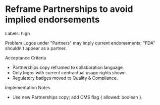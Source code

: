 # Reframe Partnerships to avoid implied endorsements

Labels: high

Problem
Logos under "Partners" may imply current endorsements; "FDA" shouldn't appear as a partner.

Acceptance Criteria
- Partnerships copy reframed to collaboration language.
- Only logos with current contractual usage rights shown.
- Regulatory badges moved to Quality & Compliance.

Implementation Notes
- Use new Partnerships copy; add CMS flag { allowed: boolean }.
